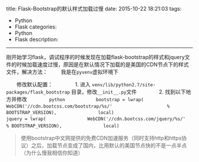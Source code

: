 ﻿title: Flask-Bootstrap的默认样式加载过慢
date: 2015-10-22 18:21:03
tags: 
- Python
- Flask
categories: 
- Python
- Flask
description: 
---
刚开始学习flask，调试程序的时候发现在加载flask-bootstrap的样式和jquery文件的时候加载速度过慢，原因是在默认情况下加载的是美国的CDN节点下的样式文件，解决方法：
　　
我是在``pyvenv``虚拟环境下

　　修改默认配置：
　　　　1. 进入 ``venv/lib/python2.7/site-packages/flask_bootstrap`` 目录，修改``__init__.py``文件
　　　　2. 找到以下地方并修改
　　　　```python
　　　　    bootstrap = lwrap(
　　　　        WebCDN('//cdn.bootcss.com/bootstrap/%s/' 
　　　　            % BOOTSTRAP_VERSION),
　　　　        local)
　　　　        
　　　　    jquery = lwrap(
　　　　        WebCDN('//cdn.bootcss.com/jquery/%s/' 
　　　　            % BOOTSTRAP_VERSION),
　　　　        local)
　　　　```
　　　　
> 使用bootstrap中文网提供的免费CDN加速服务（同时支持http和https协议）之后，加载节点变成了国内，比用默认的美国节点快的不是一点半点（为什么慢我相信你知道）
